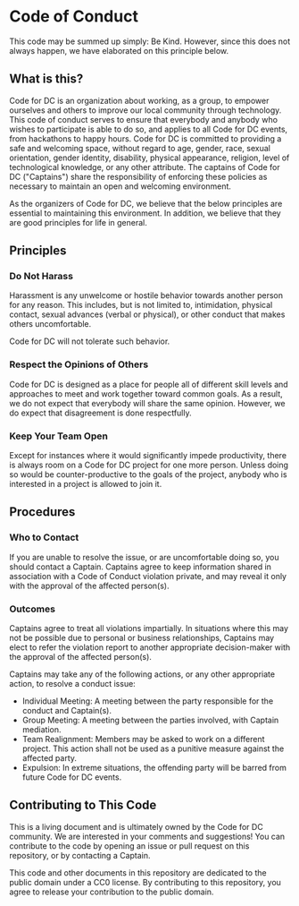 # Code of Conduct

This code may be summed up simply: Be Kind. However, since this does not always happen, we  have elaborated on this principle below.

## What is this?

Code for DC is an organization about working, as a group, to empower ourselves and others to improve our local community through technology. This code of conduct serves to ensure that everybody and anybody who wishes to participate is able to do so, and applies to all Code for DC events, from hackathons to happy hours. Code for DC is committed to providing a safe and welcoming space, without regard to age, gender, race, sexual orientation, gender identity, disability, physical appearance, religion, level of technological knowledge, or any other attribute. The captains of Code for DC ("Captains") share the responsibility of  enforcing these policies as necessary to maintain an open and welcoming environment.

As the organizers of Code for DC, we believe that the below principles are essential to maintaining this environment. In addition, we believe that they are good principles for life in general.

## Principles

### Do Not Harass

Harassment is any unwelcome or hostile behavior towards another person for any reason. This includes, but is not limited to, intimidation, physical contact, sexual advances (verbal or physical), or other conduct that makes others uncomfortable.

Code for DC will not tolerate such behavior.

### Respect the Opinions of Others

Code for DC is designed as a place for people all of different skill levels and approaches to meet and work together toward common goals. As a result, we do not expect that everybody will share the same opinion. However, we do expect that disagreement is done respectfully.

### Keep Your Team Open

Except for instances where it would significantly impede productivity, there is always room on a Code for DC project for one more person. Unless doing so would be counter-productive to the goals of the project, anybody who is interested in a project is allowed to join it.

## Procedures

### Who to Contact

If you are unable to resolve the issue, or are uncomfortable doing so, you should contact a Captain. Captains agree to keep information shared in association with a Code of Conduct violation private, and may reveal it only with the approval of the affected person(s).

### Outcomes

Captains agree to treat all violations impartially. In situations where this may not be possible due to personal or business relationships, Captains may elect to refer the violation report to another appropriate decision-maker with the approval of the affected person(s).

Captains may take any of the following actions, or any other appropriate action, to resolve a conduct issue:

- Individual Meeting: A meeting between the party responsible for the conduct and Captain(s).
- Group Meeting: A meeting between the parties involved, with Captain mediation.
- Team Realignment: Members may be asked to work on a different project. This action shall not be used as a punitive measure against the affected party.
- Expulsion: In extreme situations, the offending party will be barred from future Code for DC events.

## Contributing to This Code

This is a living document and is ultimately owned by the Code for DC community. We are interested in your comments and suggestions! You can contribute to the code by opening an issue or pull request on this repository, or by contacting a Captain.

This code and other documents in this repository are dedicated to the public domain under a CC0 license. By contributing to this repository, you agree to release your contribution to the public domain.
